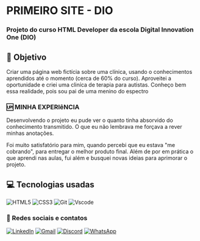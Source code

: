 # PRIMEIRO SITE - DIO

### Projeto do curso HTML Developer da escola Digital Innovation One (DIO)

## 🎯 Objetivo

Criar uma página web fictícia sobre uma clínica, usando o conhecimentos aprendidos até o momento (cerca de 60% do curso).
Aproveitei a oportunidade e criei uma cliníca de terapia para autistas. Conheço bem essa realidade, pois sou pai de uma menino do espectro

### 🆙 MINHA EXPERIêNCIA
Desenvolvendo o projeto eu pude ver o quanto tinha absorvido do conhecimento transmitido. O que eu não lembrava me forçava a rever minhas anotações.

Foi muito satisfatório para mim, quando percebi que eu estava "me cobrando", para entregar o melhor produto final. Além de por em prática o que aprendi nas aulas, fui além e busquei novas ideias para aprimorar o projeto.

## 💻 Tecnologias usadas
![HTML5](https://img.shields.io/badge/HTML5-E34F26?style=for-the-badge&logo=html5&logoColor=white)
![CSS3](https://img.shields.io/badge/CSS3-1572B6?style=for-the-badge&logo=css3&logoColor=white)
![Git](https://img.shields.io/badge/GIT-E44C30?style=for-the-badge&logo=git&logoColor=white)
![Vscode](https://img.shields.io/badge/Vscode-007ACC?style=for-the-badge&logo=visual-studio-code&logoColor=white)

### 📱 Redes sociais e contatos
[![LinkedIn](https://img.shields.io/badge/LinkedIn-0077B5?style=for-the-badge&logo=linkedin&logoColor=white)](https://www.linkedin.com/in/https://www.linkedin.com/in/feh-lipe-dev/)
[![Gmail](https://img.shields.io/badge/Gmail-333333?style=for-the-badge&logo=gmail&logoColor=red)](mailto:felipe.cleia05@gmail.com)
[![Discord](https://img.shields.io/badge/Discord-7289DA?style=for-the-badge&logo=discord&logoColor=white)](https://https://discord.com/channels/@felipegoncalves7392/)
	[![WhatsApp](https://img.shields.io/badge/WhatsApp-25D366?style=for-the-badge&logo=whatsapp&logoColor=white)](https://wa.me/5547988217528)